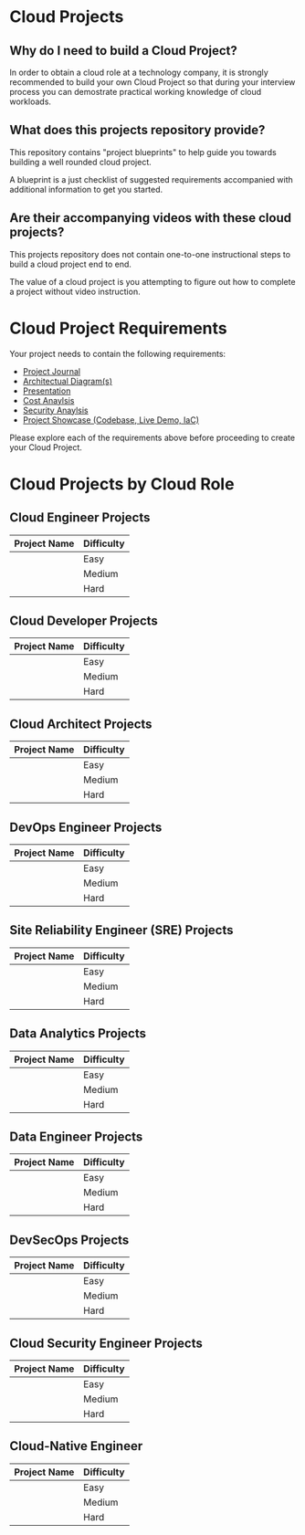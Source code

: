 # Cloud Projects

## Why do I need to build a Cloud Project?
In order to obtain a cloud role at a technology company, it is strongly recommended to build your own Cloud Project so that during your interview process you can demostrate practical working knowledge of cloud workloads.

## What does this projects repository provide?

This repository contains "project blueprints" to help guide you towards building a well rounded cloud project. 

A blueprint is a just checklist of suggested requirements accompanied with additional information to get you started.

## Are their accompanying videos with these cloud projects?

This projects repository does not contain one-to-one instructional steps to build a cloud project end to end. 

The value of a cloud project is you attempting to figure out how to complete a project without video instruction.

# Cloud Project Requirements

Your project needs to contain the following requirements:

- [Project Journal](equirements/project-journal.md)
- [Architectual Diagram(s)](requirements/architectual-diagrams.md)
- [Presentation](/requirements/presentation)
- [Cost Anaylsis](/requirements/cost-anaylsis)
- [Security Anaylsis](/requirements/security-anaylsis)
- [Project Showcase (Codebase, Live Demo, IaC)](/requirements/showcase)

Please explore each of the requirements above before proceeding to create your Cloud Project.

# Cloud Projects by Cloud Role

## Cloud Engineer Projects

| Project Name | Difficulty |
|---|---|
|   | Easy |
|   | Medium |
|   | Hard |

## Cloud Developer Projects

| Project Name | Difficulty |
|---|---|
|   | Easy |
|   | Medium |
|   | Hard |

## Cloud Architect Projects

| Project Name | Difficulty |
|---|---|
|   | Easy |
|   | Medium |
|   | Hard |

## DevOps Engineer Projects

| Project Name | Difficulty |
|---|---|
|   | Easy |
|   | Medium |
|   | Hard |

## Site Reliability Engineer (SRE) Projects

| Project Name | Difficulty |
|---|---|
|   | Easy |
|   | Medium |
|   | Hard |

## Data Analytics Projects

| Project Name | Difficulty |
|---|---|
|   | Easy |
|   | Medium |
|   | Hard |

## Data Engineer Projects

| Project Name | Difficulty |
|---|---|
|   | Easy |
|   | Medium |
|   | Hard |

## DevSecOps Projects

| Project Name | Difficulty |
|---|---|
|   | Easy |
|   | Medium |
|   | Hard |

## Cloud Security Engineer Projects

| Project Name | Difficulty |
|---|---|
|   | Easy |
|   | Medium |
|   | Hard |

## Cloud-Native Engineer

| Project Name | Difficulty |
|---|---|
|   | Easy |
|   | Medium |
|   | Hard |